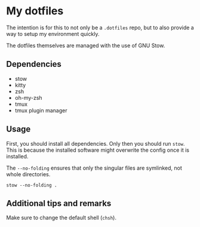 # My dotfiles

The intention is for this to not only be a `.dotfiles` repo,
but to also provide a way to setup my environment quickly.

The dotfiles themselves are managed with the use of GNU Stow.

## Dependencies

* stow
* kitty
* zsh
* oh-my-zsh
* tmux
* tmux plugin manager

## Usage

First, you should install all dependencies. Only then you should run `stow`.
This is because the installed software might overwrite the config once
it is installed.

The `--no-folding` ensures that only the singular files are symlinked, not whole directories.

``` stow --no-folding . ```

## Additional tips and remarks

Make sure to change the default shell (`chsh`).

